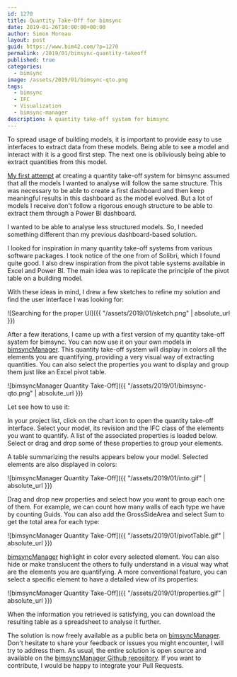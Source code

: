 ```yaml
---
id: 1270
title: Quantity Take-Off for bimsync
date: 2019-01-26T10:00:00+00:00
author: Simon Moreau
layout: post
guid: https://www.bim42.com/?p=1270
permalink: /2019/01/bimsync-quantity-takeoff
published: true
categories:
  - bimsync
image: /assets/2019/01/bimsync-qto.png
tags:
  - bimsync
  - IFC
  - Visualization
  - bimsync-manager
description: A quantity take-off system for bimsync
---
```

To spread usage of building models, it is important to provide easy to use interfaces to extract data from these models. Being able to see a model and interact with it is a good first step. The next one is obliviously being able to extract quantities from this model.

[My first attempt](https://www.bim42.com/2018/02/data-visualization-for-bimsync/) at creating a quantity take-off system for bimsync assumed that all the models I wanted to analyse will follow the same structure. This was necessary to be able to create a first dashboard and then keep meaningful results in this dashboard as the model evolved. But a lot of models I receive don't follow a rigorous enough structure to be able to extract them through a Power BI dashboard.

I wanted to be able to analyse less structured models. So, I needed something different than my previous dashboard-based solution.

I looked for inspiration in many quantity take-off systems from various software packages. I took notice of the one from of Solibri, which I found quite good. I also drew inspiration from the pivot table systems available in Excel and Power BI. The main idea was to replicate the principle of the pivot table on a building model.

With these ideas in mind, I drew a few sketches to refine my solution and find the user interface I was looking for:

![Searching for the proper UI]({{ "/assets/2019/01/sketch.png" | absolute_url }})

After a few iterations, I came up with a first version of my quantity take-off system for bimsync. You can now use it on your own models in [bimsyncManager](https://bimsyncmanager.firebaseapp.com).
This quantity take-off system will display in colors all the elements you are quantifying, providing a very visual way of extracting quantities. You can also select the properties you want to display and group them just like an Excel pivot table.

![bimsyncManager Quantity Take-Off]({{ "/assets/2019/01/bimsync-qto.png" | absolute_url }})

Let see how to use it:

In your project list, click on the chart icon to open the quantity take-off interface. Select your model, its revision and the IFC class of the elements you want to quantify. A list of the associated properties is loaded below. Select or drag and drop some of these properties to group your elements.

A table summarizing the results appears below your model. Selected elements are also displayed in colors:

![bimsyncManager Quantity Take-Off]({{ "/assets/2019/01/into.gif" | absolute_url }})

Drag and drop new properties and select how you want to group each one of them. For example, we can count how many walls of each type we have by counting Guids. You can also add the GrossSideArea and select Sum to get the total area for each type:

![bimsyncManager Quantity Take-Off]({{ "/assets/2019/01/pivotTable.gif" | absolute_url }})

[bimsyncManager](https://bimsyncmanager.firebaseapp.com) highlight in color every selected element. You can also hide or make translucent the others to fully understand in a visual way what are the elements you are quantifying. A more conventional feature, you can select a specific element to have a detailed view of its properties:

![bimsyncManager Quantity Take-Off]({{ "/assets/2019/01/properties.gif" | absolute_url }})

When the information you retrieved is satisfying, you can download the resulting table as a spreadsheet to analyse it further.

The solution is now freely available as a public beta on [bimsyncManager](https://bimsyncmanager.firebaseapp.com). Don't hesitate to share your feedback or issues you might encounter, I will try to address them.
As usual, the entire solution is open source and available on the [bimsyncManager Github repository](https://github.com/simonmoreau/bimsyncManager). If you want to contribute, I would be happy to integrate your Pull Requests.